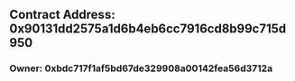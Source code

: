 ## Contract Address: 0x90131dd2575a1d6b4eb6cc7916cd8b99c715d950

### Owner: 0xbdc717f1af5bd67de329908a00142fea56d3712a

